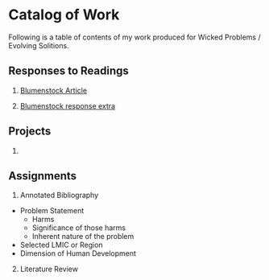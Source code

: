 # Catalog of Work

Following is a table of contents of my work produced for Wicked Problems / Evolving Solitions.

## Responses to Readings

1. [Blumenstock Article](https://www.nature.com/magazine-assets/d41586-018-06215-5/d41586-018-06215-5.pdf)

2. [Blumenstock response extra](https://github.com/TessieB/Tessie/blob/master/Blumenstock.md)

## Projects

1. 

## Assignments

1. Annotated Bibliography
  - Problem Statement
    - Harms
    - Significance of those harms
    - Inherent nature of the problem
   - Selected LMIC or Region
   - Dimension of Human Development

2. Literature Review
